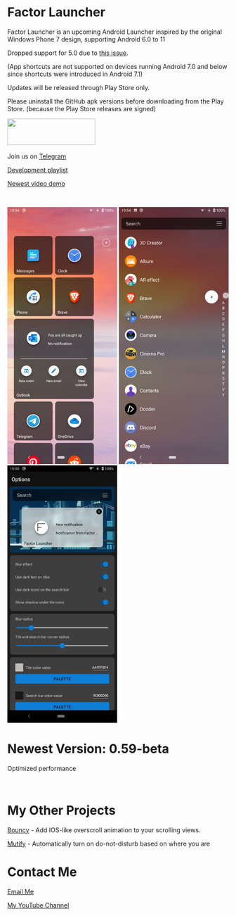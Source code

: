 # Factor Launcher

Factor Launcher is an upcoming Android Launcher inspired by the original Windows Phone 7 design, supporting Android 6.0 to 11 

Dropped support for 5.0 due to [this issue](https://github.com/Valkriaine/Factor_Launcher_Reboot/issues/44).

(App shortcuts are not supported on devices running Android 7.0 and below since shortcuts were introduced in Android 7.1)

Updates will be released through Play Store only. 

Please uninstall the GitHub apk versions before downloading from the Play Store. (because the Play Store releases are signed)


<a href="https://play.google.com/store/apps/details?id=com.factor.launcher" >
<img src="https://raw.githubusercontent.com/Ramotion/react-native-circle-menu/master/google_play@2x.png" width="200" height="60"></a>

Join us on [Telegram](https://t.me/joinchat/GHNyjTyxQ3BwLxom)

[Development playlist](https://youtube.com/playlist?list=PLr2SUHRsQtUdnRM6PRxuPIfK48T5HyNsX)

[Newest video demo](https://youtu.be/q3KTT-URb1M)

<p>&nbsp;</p>

<img src="./Images/FactorHomeScreen.png" width="250"/>  <img src="./Images/FactorAppDrawer.png" width="250"/>  <img src="./Images/FactorSettingsScreen.png" width="250"/>


# Newest Version: 0.59-beta

Optimized performance

<p>&nbsp;</p>



# My Other Projects

[Bouncy](https://github.com/Valkriaine/bouncy/blob/master/README.md) - Add IOS-like overscroll animation to your scrolling views.

[Mutify](https://github.com/Valkriaine/Mutify) - Automatically turn on do-not-disturb based on where you are

# Contact Me

[Email Me](mailto:valkriaine@hotmail.com)

[My YouTube Channel](https://www.youtube.com/channel/UC8deY7v1W_NH3I5_f9ZVscw)

